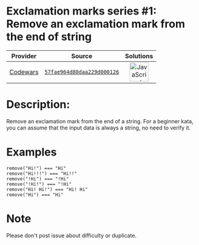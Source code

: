[_metadata_:generated]: - "true"

# Exclamation marks series #1: Remove an exclamation mark from the end of string

<!-- INFO TABLE BEGIN -->

| Provider                                        | Source                                                                               | Solutions                                                                                                                                                    |
| :---------------------------------------------: | :----------------------------------------------------------------------------------: | :----------------------------------------------------------------------------------------------------------------------------------------------------------: |
| [Codewars](../../../docs/providers/Codewars.md) | [`57fae964d80daa229d000126`](https://www.codewars.com/kata/57fae964d80daa229d000126) | [<img src="https://res.cloudinary.com/rascaltwo/image/upload/v1631924076/javascript_ehszr7.svg" alt="JavaScript" title="JavaScript" width="50" />](solve.js) |

<!-- INFO TABLE END -->

# Description:

Remove an exclamation mark from the end of a string. For a beginner kata, you can assume that the input data is always a string, no need to verify it.

# Examples

```
remove("Hi!") === "Hi"
remove("Hi!!!") === "Hi!!"
remove("!Hi") === "!Hi"
remove("!Hi!") === "!Hi"
remove("Hi! Hi!") === "Hi! Hi"
remove("Hi") === "Hi"
```

# Note
Please don't post issue about difficulty or duplicate. 
